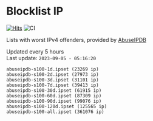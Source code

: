 # Blocklist IP

[![Hits](https://hits.seeyoufarm.com/api/count/incr/badge.svg?url=https%3A%2F%2Fgithub.com%2Fborestad%2Fblocklist-ip%2F&count_bg=%2379C83D&title_bg=%23555555&icon=&icon_color=%23E7E7E7&title=hits&edge_flat=false)](https://hits.seeyoufarm.com)  ![CI](https://img.shields.io/github/workflow/status/borestad/blocklist-ip/CI?style=flat-square)

Lists with worst IPv4 offenders, provided by [AbuseIPDB](https://www.abuseipdb.com/)

<!-- FOOTER-PLACEHOLDER -->
Updated every 5 hours<br>
Last update: `2023-09-05 - 05:16:20`
```
abuseipdb-s100-1d.ipset (23269 ip)
abuseipdb-s100-2d.ipset (27973 ip)
abuseipdb-s100-3d.ipset (31101 ip)
abuseipdb-s100-7d.ipset (39413 ip)
abuseipdb-s100-30d.ipset (61915 ip)
abuseipdb-s100-60d.ipset (87309 ip)
abuseipdb-s100-90d.ipset (99076 ip)
abuseipdb-s100-120d.ipset (125565 ip)
abuseipdb-s100-all.ipset (361076 ip)
```
